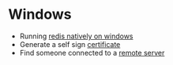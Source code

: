 # Windows

- Running [redis natively on windows](redis.md)
- Generate a self sign [certificate](cerificate.md)
- Find someone connected to a [remote server](remoteserver.md)

